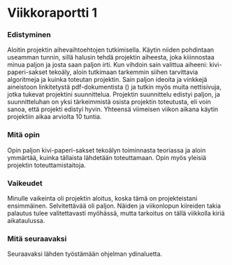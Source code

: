 # Viikkoraportti 1
### Edistyminen
Aloitin projektin aihevaihtoehtojen tutkimisella. Käytin niiden pohdintaan useamman tunnin, sillä halusin tehdä projektin aiheesta, joka kiiinnostaa minua paljon ja josta saan paljon irti. Kun vihdoin sain valittua aiheeni: kivi-paperi-sakset tekoäly, aloin tutkimaan tarkemmin siihen tarvittavia algoritmeja ja kuinka toteutan projektin. Sain paljon ideoita ja vinkkejä aineistoon linkitetystä pdf-dokumentista () ja tutkin myös muita nettisivuja, jotka tukevat projektini suunnittelua. Projektin suunnittelu edistyi paljon, ja suunnitteluhan on yksi tärkeimmistä osista projektin toteutusta, eli voin sanoa, että projekti edistyi hyvin. Yhteensä viimeisen viikon aikana käytin projektiin aikaa arviolta 10 tuntia.
### Mitä opin
Opin paljon kivi-paperi-sakset tekoälyn toiminnasta teoriassa ja aloin ymmärtää, kuinka tällaista lähdetään toteuttamaan. Opin myös yleisiä projektin toteuttamistaitoja.
### Vaikeudet
Minulle vaikeinta oli projektin aloitus, koska tämä on projekteistani ensimmäinen. Selvitettävää oli paljon. Näiden ja viikonlopun kiireiden takia palautus tulee valitettavasti myöhässä, mutta tarkoitus on tällä viikkolla kiriä aikataulussa.
### Mitä seuraavaksi
Seuraavaksi lähden työstämään ohjelman ydinaluetta.
